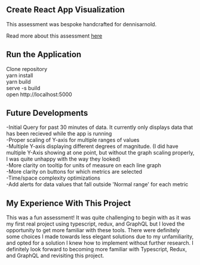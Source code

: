 ## Create React App Visualization

This assessment was bespoke handcrafted for dennisarnold.

Read more about this assessment [here](https://react.eogresources.com)

## Run the Application
Clone repository <br />
yarn install <br />
yarn build <br />
serve -s build <br />
open http://localhost:5000  <br />

## Future Developments
-Initial Query for past 30 minutes of data. It currently only displays data that has been recieved while the app is running <br />
-Proper scaling of Y-axis for multiple ranges of values <br />
-Multiple Y-axis displaying different degrees of magnitude. (I did have multiple Y-Axis showing at one point, but without the graph scaling properly, I was quite unhappy with the way they looked) <br />
-More clarity on tooltip for units of measure on each line graph <br />
-More clarity on buttons for which metrics are selected <br />
-Time/space complexity optimizations <br />
-Add alerts for data values that fall outside 'Normal range' for each metric <br />

## My Experience With This Project
This was a fun assessment! It was quite challenging to begin with as it was my first real project using typescript, redux, and GraphQL but I loved the opportunity to get more familiar with these tools. There were definitely some choices I made towards less elegant solutions due to my unfamiliarity, and opted for a solution I knew how to implement without further research. I definitely look forward to becoming more familiar with Typescript, Redux, and GraphQL and revisiting this project. 